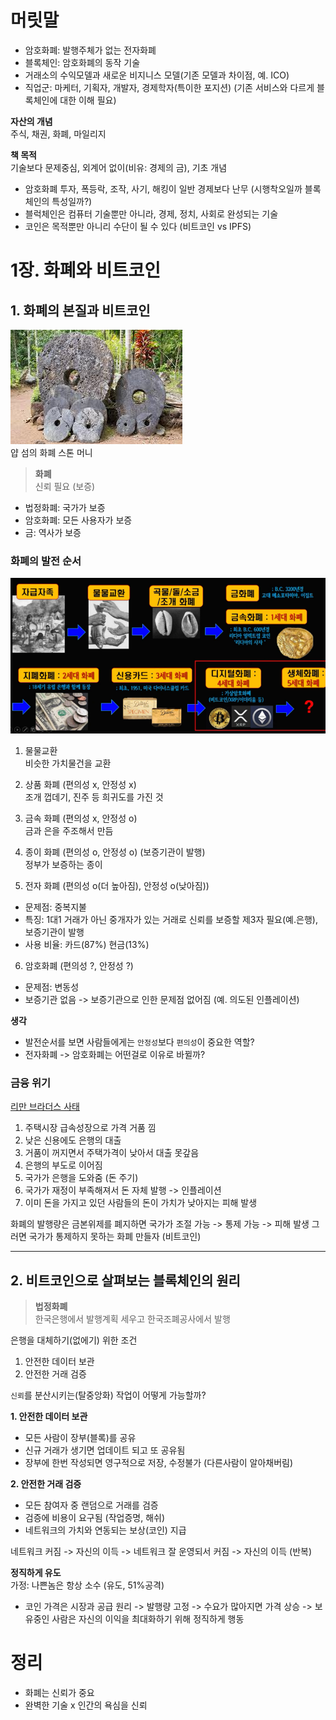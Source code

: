 # 머릿말
- 암호화폐: 발행주체가 없는 전자화폐
- 블록체인: 암호화폐의 동작 기술
- 거래소의 수익모델과 새로운 비지니스 모델(기존 모델과 차이점, 예. ICO)
- 직업군: 마케터, 기획자, 개발자, 경제학자(특이한 포지션) (기존 서비스와 다르게 블록체인에 대한 이해 필요)

**자산의 개념**  
주식, 채권, 화폐, 마일리지

**책 목적**  
기술보다 문제중심, 외계어 없이(비유: 경제의 금), 기초 개념

- 암호화폐 투자, 폭등락, 조작, 사기, 해킹이 일반 경제보다 난무 (시행착오일까 블록체인의 특성일까?)
- 블럭체인은 컴퓨터 기술뿐만 아니라, 경제, 정치, 사회로 완성되는 기술
- 코인은 목적뿐만 아니리 수단이 될 수 있다 (비트코인 vs IPFS)

# 1장. 화폐와 비트코인
## 1. 화폐의 본질과 비트코인
![alt text](image.png)  
얍 섬의 화폐 스톤 머니

> **화폐**  
> 신뢰 필요 (보증)
- 법정화폐: 국가가 보증
- 암호화폐: 모든 사용자가 보증
- 금: 역사가 보증

### 화폐의 발전 순서
![alt text](image-1.png)
1. 물물교환  
비슷한 가치물건을 교환

2. 상품 화폐 (편의성 x, 안정성 x)  
조개 껍데기, 진주 등 희귀도를 가진 것

3. 금속 화폐 (편의성 x, 안정성 o)  
금과 은을 주조해서 만듬

4. 종이 화폐 (편의성 o, 안정성 o) (보증기관이 발행)  
정부가 보증하는 종이

5. 전자 화폐 (편의성 o(더 높아짐), 안정성 o(낮아짐))  
- 문제점: 중복지불
- 특징: 1대1 거래가 아닌 중개자가 있는 거래로 신뢰를 보증할 제3자 필요(예.은행), 보증기관이 발행
- 사용 비율: 카드(87%) 현금(13%)

6. 암호화폐 (편의성 ?, 안정성 ?)  
- 문제점: 변동성
- 보증기관 없음 -> 보증기관으로 인한 문제점 없어짐 (예. 의도된 인플레이션)

**생각**  
- 발전순서를 보면 사람들에게는 `안정성`보다 `편의성`이 중요한 역할?
- 전자화폐 -> 암호화폐는 어떤걸로 이유로 바뀔까?


### 금융 위기
[리만 브라더스 사태](https://blog.naver.com/june_khj_/223117099854)

1. 주택시장 급속성장으로 가격 거품 낌
2. 낮은 신용에도 은행의 대출
3. 거품이 꺼지면서 주택가격이 낮아서 대출 못갚음
4. 은행의 부도로 이어짐
5. 국가가 은행을 도와줌 (돈 주기)
6. 국가가 재정이 부족해져서 돈 자체 발행 -> 인플레이션
7. 이미 돈을 가지고 있던 사람들의 돈이 가치가 낮아지는 피해 발생

화폐의 발행량은 금본위제를 폐지하면 국가가 조절 가능 -> 통제 가능 -> 피해 발생
그러면 국가가 통제하지 못하는 화폐 만들자 (비트코인)

---

## 2. 비트코인으로 살펴보는 블록체인의 원리
> **법정화폐**  
> 한국은행에서 발행계획 세우고 한국조폐공사에서 발행

은행을 대체하기(없에기) 위한 조건
1. 안전한 데이터 보관
2. 안전한 거래 검증

`신뢰`를 분산시키는(탈중앙화) 작업이 어떻게 가능할까?

**1. 안전한 데이터 보관**  
- 모든 사람이 장부(블록)를 공유
- 신규 거래가 생기면 업데이트 되고 또 공유됨
- 장부에 한번 작성되면 영구적으로 저장, 수정불가 (다른사람이 알아채버림)

**2. 안전한 거래 검증**  
- 모든 참여자 중 랜덤으로 거래를 검증
- 검증에 비용이 요구됨 (작업증명, 해쉬)
- 네트워크의 가치와 연동되는 보상(코인) 지급

네트워크 커짐 -> 자신의 이득 -> 네트워크 잘 운영되서 커짐 -> 자신의 이득 (반복)


**정직하게 유도**  
가정: 나쁜놈은 항상 소수 (유도, 51%공격)
- 코인 가격은 시장과 공급 원리 -> 발행량 고정 -> 수요가 많아지면 가격 상승 -> 보유중인 사람은 자신의 이익을 최대화하기 위해 정직하게 행동


# 정리
- 화폐는 신뢰가 중요
- 완벽한 기술 x 인간의 욕심을 신뢰









